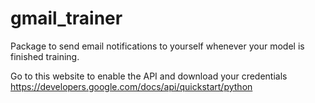 # gmail_trainer
Package to send email notifications to yourself whenever your model is finished training.

Go to this website to enable the API and download your credentials
https://developers.google.com/docs/api/quickstart/python
